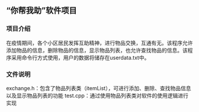## “你帮我助”软件项目

### 项目介绍

在疫情期间，各个小区居民发挥互助精神，进行物品交换，互通有无。该程序允许添加物品的信息，删除物品的信息，显示物品列表，也允许查找物品的信息。该程序采用命令行方式使用，用户的数据将储存在userdata.txt中。

### 文件说明

exchange.h：包含了物品列表类（itemList），可进行添加、删除、查找物品信息以及显示物品列表的功能
test.cpp：通过使用物品列表类对软件的使用逻辑进行实现
